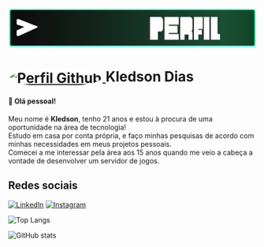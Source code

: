 <img width="100%" height="80px" src="https://raw.githubusercontent.com/kledsonzg/kledsonzg/main/src/images/perfil.png">
<h1>
    <a href="https://github.com/kledsonzg">
            <img align="center" style="border-radius: 100%; border: solid 2px white;" height="50px" src="https://avatars.githubusercontent.com/u/62449652?v=4" alt="Perfil Github">    
    </a>
    <span>Kledson Dias</span>
</h1>

#### 👋 Olá pessoal!
Meu nome é <b>Kledson</b>, tenho 21 anos e estou à procura de uma oportunidade na área de tecnologia!
<br>Estudo em casa por conta própria, e faço minhas pesquisas de acordo com minhas necessidades em meus projetos pessoais.
<br>Comecei a me interessar pela área aos 15 anos quando me veio a cabeça a vontade de desenvolver um servidor de jogos.

## Redes sociais
[![LinkedIn](https://img.shields.io/badge/-LinkedIn-000?style=for-the-badge&logo=linkedin&logoColor=00ff64&color:FFF)](https://www.linkedin.com/in/kledson-dias-1b9099213/)
[![Instagram](https://img.shields.io/badge/-Instagram-000?style=for-the-badge&logo=instagram&logoColor=00ff64&color:FFF)](https://www.instagram.com/kzgdias/)

![Top Langs](https://github-readme-stats.vercel.app/api/top-langs/?username=kledsonzg&layout=compact&bg_color=000&title_color=fff&text_color=fff&border_color=36123c&icon_color=00ff64&theme=jolly)


![GitHub stats](https://github-readme-stats-git-masterrstaa-rickstaa.vercel.app/api?username=kledsonzg&hide_title=true&show_icons=true&include_all_commits=false&count_private=true&line_height=25&hide=issues&bg_color=000&title_color=00ff64&text_color=FFF&border_radius=3&border_color=36123c&icon_color=00ff64&theme=jolly)
